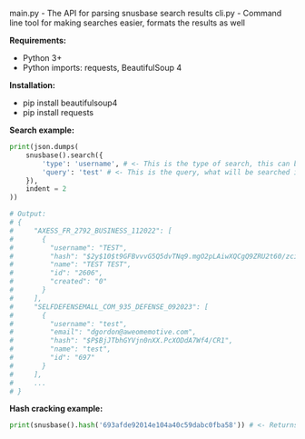 main.py - The API for parsing snusbase search results
cli.py - Command line tool for making searches easier, formats the results as well

**Requirements:**
- Python 3+
- Python imports: requests, BeautifulSoup 4

**Installation:**
- pip install beautifulsoup4
- pip install requests

**Search example:**
```python
print(json.dumps(
    snusbase().search({
        'type': 'username', # <- This is the type of search, this can be username, password, email, lastip, hash, name.
        'query': 'test' # <- This is the query, what will be searched in snusbase's databases.
    }),
    indent = 2
))

# Output:
# {
#     "AXESS_FR_2792_BUSINESS_112022": [
#       {
#         "username": "TEST",
#         "hash": "$2y$10$t9GFBvvvG5Q5dvTNq9.mgO2pLAiwXQCgQ9ZRU2t60/zci2vS.ROfW",
#         "name": "TEST TEST",
#         "id": "2606",
#         "created": "0"
#       }
#     ],
#     "SELFDEFENSEMALL_COM_935_DEFENSE_092023": [
#       {
#         "username": "test",
#         "email": "dgordon@aweomemotive.com",
#         "hash": "$P$BjJTbhGYVjn0nXX.PcXODdA7Wf4/CR1",
#         "name": "test",
#         "id": "697"
#       }
#     ],
#     ...
# }
```

**Hash cracking example:**
```python
print(snusbase().hash('693afde92014e104a40c59dabc0fba58')) # <- Returns the cracked hash, for example this outputs "Undertaker123"
```

